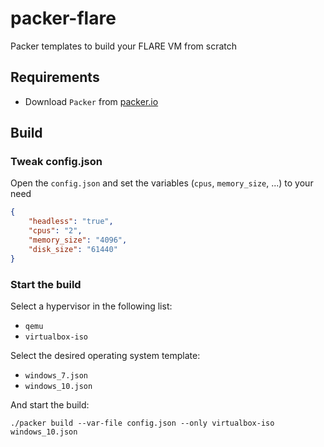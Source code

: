 # packer-flare
Packer templates to build your FLARE VM from scratch

## Requirements

- Download `Packer` from [packer.io](https://www.packer.io/)


## Build

### Tweak config.json

Open the `config.json` and set the variables (`cpus`, `memory_size`, ...) to your need

~~~JSON
{
    "headless": "true",
    "cpus": "2",
    "memory_size": "4096",
    "disk_size": "61440"
}
~~~

### Start the build

Select a hypervisor in the following list:

- `qemu`
- `virtualbox-iso`

Select the desired operating system template:

- `windows_7.json`
- `windows_10.json`

And start the build:

    ./packer build --var-file config.json --only virtualbox-iso windows_10.json
